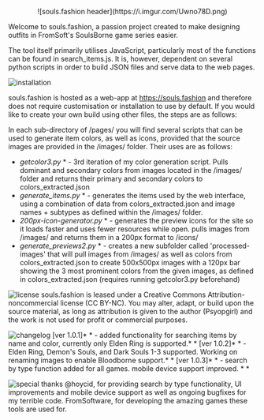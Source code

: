 <p align ="center">![souls.fashion header](https://i.imgur.com/Uwno78D.png)

Welcome to souls.fashion, a passion project created to make designing outfits in FromSoft's SoulsBorne game series easier.

The tool itself primarily utilises JavaScript, particularly most of the functions can be found in search_items.js. It is, however, dependent on several python scripts in order to build JSON files and serve data to the web pages.

![installation](https://i.imgur.com/Jjvy4s3.png)

souls.fashion is hosted as a web-app at https://souls.fashion and therefore does not require customisation or installation to use by default. If you would like to create your own build using other files, the steps are as follows:

In each sub-directory of /pages/ you will find several scripts that can be used to generate item colors, as well as icons, provided that the source images are provided in the /images/ folder. Their uses are as follows:

* *getcolor3.py* * - 3rd iteration of my color generation script. Pulls dominant and secondary colors from images located in the /images/ folder and returns their primary and secondary colors to colors_extracted.json
* *generate_items.py* * - generates the items used by the web interface, using a combination of data from colors_extracted.json and image names + subtypes as defined within the /images/ folder. 
* *200px-icon-generator.py* * - generates the preview icons for the site so it loads faster and uses fewer resources while open. pulls images from /images/ and returns them in a 200px format to /icons/ 
* *generate_previews2.py* * - creates a new subfolder called 'processed-images' that will pull images from /images/ as well as colors from colors_extracted.json to create 500x500px images with a 120px bar showing the 3 most prominent colors from the given images, as defined in colors_extracted.json (requires running getcolor3.py beforehand) 

![license](https://i.imgur.com/vT5b21S.png)
souls.fashion is leased under a Creative Commons Attribution-noncommercial license (CC BY-NC). 
You may alter, adapt, or build upon the source material, as long as attribution is given to the author (Psyopgirl) and the work is not used for profit or commercial purposes.

![changelog](https://imgur.com/fAYVJlW)
[ver 1.0.1]* * - added functionality for searching items by name and color, currently only Elden Ring is supported.* *
[ver 1.0.2]* * - Elden Ring, Demon's Souls, and Dark Souls 1-3 supported. Working on renaming images to enable Bloodborne support.* *
[ver 1.0.3]* * - search by type function added for all games. mobile device support improved. * *

![special thanks](https://i.imgur.com/606munG.png)
@hoycid, for providing search by type functionality, UI improvements and mobile device support as well as ongoing bugfixes for my terrible code.
FromSoftware, for developing the amazing games these tools are used for.

</p>